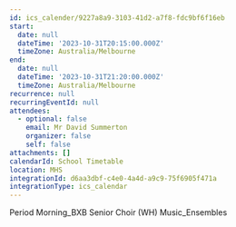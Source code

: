 ```yaml
---
id: ics_calender/9227a8a9-3103-41d2-a7f8-fdc9bf6f16eb
start:
  date: null
  dateTime: '2023-10-31T20:15:00.000Z'
  timeZone: Australia/Melbourne
end:
  date: null
  dateTime: '2023-10-31T21:20:00.000Z'
  timeZone: Australia/Melbourne
recurrence: null
recurringEventId: null
attendees:
  - optional: false
    email: Mr David Summerton
    organizer: false
    self: false
attachments: []
calendarId: School Timetable
location: MHS
integrationId: d6aa3dbf-c4e0-4a4d-a9c9-75f6905f471a
integrationType: ics_calendar
---
```

Period Morning_BXB
Senior Choir (WH) Music_Ensembles